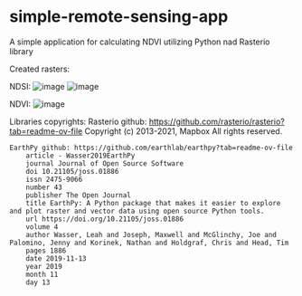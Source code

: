 # simple-remote-sensing-app
A simple application for calculating NDVI utilizing Python nad Rasterio library

Created rasters:

NDSI:
![image](https://github.com/JakMac02/simple-remote-sensing-app/assets/126525650/5b328eee-6a92-486d-9f1d-1fac5fda1efe)
![image](https://github.com/JakMac02/simple-remote-sensing-app/assets/126525650/cd69b085-7e50-4ec9-b58e-285043296ccb)

NDVI:
![image](https://github.com/JakMac02/simple-remote-sensing-app/assets/126525650/8f7e1898-6131-463a-a8ce-465a70b18b74)


Libraries copyrights:
    Rasterio github: https://github.com/rasterio/rasterio?tab=readme-ov-file
        Copyright (c) 2013-2021, Mapbox
        All rights reserved.
    
    EarthPy github: https://github.com/earthlab/earthpy?tab=readme-ov-file
        article - Wasser2019EarthPy
        journal Journal of Open Source Software
        doi 10.21105/joss.01886
        issn 2475-9066
        number 43
        publisher The Open Journal
        title EarthPy: A Python package that makes it easier to explore and plot raster and vector data using open source Python tools.
        url https://doi.org/10.21105/joss.01886
        volume 4
        author Wasser, Leah and Joseph, Maxwell and McGlinchy, Joe and Palomino, Jenny and Korinek, Nathan and Holdgraf, Chris and Head, Tim
        pages 1886
        date 2019-11-13
        year 2019
        month 11
        day 13
